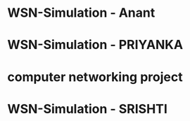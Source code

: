 # WSN-Simulation - Anant
# WSN-Simulation - PRIYANKA
# computer networking project
# WSN-Simulation - SRISHTI
